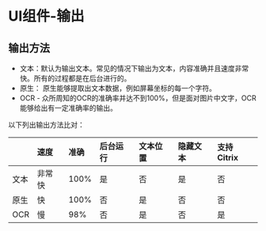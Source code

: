 # UI组件-输出

## 输出方法

* 文本：默认为输出文本。常见的情况下输出为文本，内容准确并且速度非常快。所有的过程都是在后台进行的。
* 原生： 原生能够提取出文本数据，例如屏幕坐标的每一个字符。
* OCR - 众所周知的OCR的准确率并达不到100%，但是面对图片中文字，OCR能够给出有一定准确率的输出。

以下列出输出方法比对：

|  | 速度 | 准确 | 后台运行 | 文本位置 | 隐藏文本 | 支持Citrix |
| :--- | :--- | :--- | :--- | :--- | :--- | :--- |
| 文本 | 非常快 | 100% | 是 | 否 | 是 | 否 |
| 原生 | 快 | 100% | 否 | 是 | 否 | 否 |
| OCR | 慢 | 98% | 否  | 是 | 否 | 是 |



